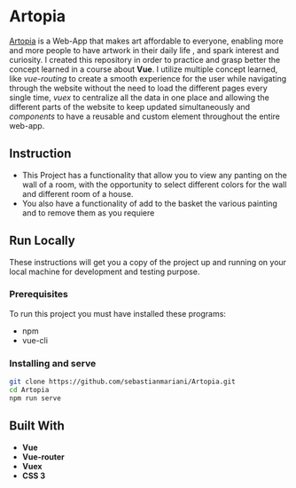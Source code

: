 # Artopia

[Artopia](https://artopia.netlify.app/) is a Web-App that makes art affordable to everyone, enabling more and more people to have artwork in their daily life , and spark interest and curiosity. I created this repository in order to practice and grasp better the concept learned in a course about **Vue**. I utilize multiple concept learned, like *vue-routing* to create a smooth experience for the user while navigating through the website without the need to load the different pages every single time, *vuex* to centralize all the data in one place and allowing the different parts of the website to keep updated simultaneously and *components* to have a reusable and custom element throughout the entire web-app.

## Instruction
* This Project has a functionality that allow you to view any panting on the wall of a room, with the opportunity to select different colors for the wall and different room of a house.
* You also have a functionality of add to the basket the various painting and to remove them as you requiere
## Run Locally
These instructions will get you a copy of the project up and running on your local machine for development and testing purpose.

### Prerequisites
To run this project you must have installed these programs:
* npm
* vue-cli
### Installing and serve
```bash
git clone https://github.com/sebastianmariani/Artopia.git
cd Artopia
npm run serve
```
## Built With 
* **Vue**
* **Vue-router**
* **Vuex**
* **CSS 3**
